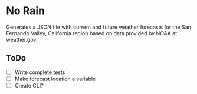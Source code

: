 # No Rain

Generates a JSON file with current and future weather forecasts for the San Fernando Valley, California region based on data provided by NOAA at weather.gov.

## ToDo

- [ ] Write complete tests
- [ ] Make forecast location a variable
- [ ] Create CLI?
